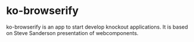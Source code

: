 # ko-browserify 

ko-browserify is an app to start develop knockout applications.
It is based on Steve Sanderson presentation of webcomponents.
